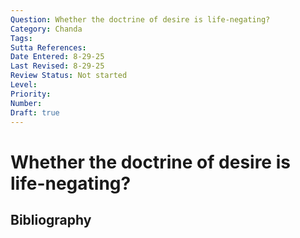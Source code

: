```yaml
---
Question: Whether the doctrine of desire is life-negating?
Category: Chanda
Tags: 
Sutta References: 
Date Entered: 8-29-25
Last Revised: 8-29-25
Review Status: Not started
Level: 
Priority: 
Number: 
Draft: true
---
```


# Whether the doctrine of desire is life-negating?

## Bibliography

<!-- 

Notes:



 -->